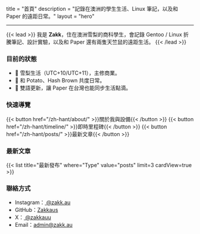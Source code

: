 title = "首頁"
description = "記錄在澳洲的學生生活、Linux 筆記，以及和 Paper 的遠距日常。"
layout = "hero"

---

{{< lead >}}
我是 **Zakk**，住在澳洲雪梨的商科學生，會記錄 Gentoo / Linux 折騰筆記、設計實驗，以及和 Paper 還有兩隻天竺鼠的遠距生活。
{{< /lead >}}

### 目前的狀態
- 📍 雪梨生活（UTC+10/UTC+11），主修商業。
- 🐹 和 Potato、Hash Brown 共度日常。
- 💌 雙語更新，讓 Paper 在台灣也能同步生活點滴。

### 快速導覽
{{< button href="/zh-hant/about/" >}}關於我與設備{{< /button >}}
{{< button href="/zh-hant/timeline/" >}}即時里程碑{{< /button >}}
{{< button href="/zh-hant/posts/" >}}最新文章{{< /button >}}

### 最新文章
{{< list title="最新發布" where="Type" value="posts" limit=3 cardView=true >}}

### 聯絡方式
- Instagram：[ @zakk.au ](https://www.instagram.com/zakk.au/)
- GitHub：[Zakkaus](https://github.com/Zakkaus)
- X：[ @zakkauu ](https://x.com/zakkauu)
- Email：[admin@zakk.au](mailto:admin@zakk.au)

